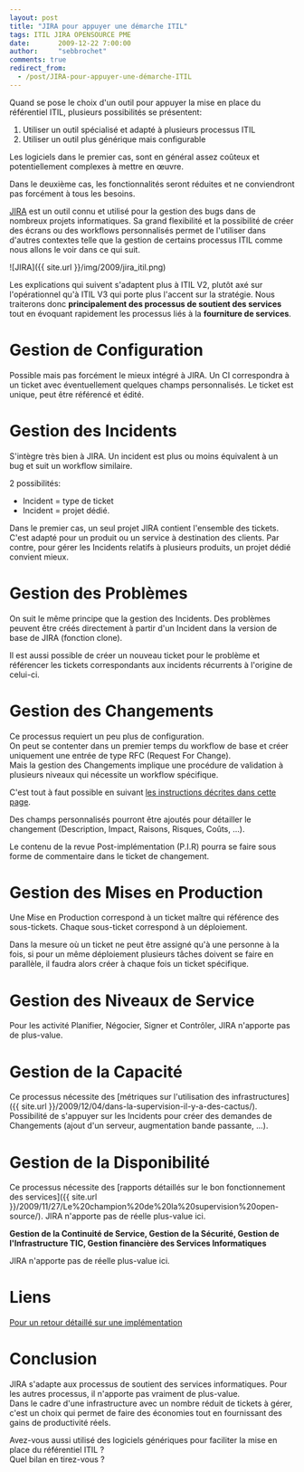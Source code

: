```yaml
---
layout: post
title: "JIRA pour appuyer une démarche ITIL"
tags: ITIL JIRA OPENSOURCE PME
date:       2009-12-22 7:00:00
author:     "sebbrochet"
comments: true
redirect_from:
  - /post/JIRA-pour-appuyer-une-démarche-ITIL
---
```


Quand se pose le choix d'un outil pour appuyer la mise en place du référentiel ITIL, plusieurs possibilités se présentent:

1. Utiliser un outil spécialisé et adapté à plusieurs processus ITIL
2. Utiliser un outil plus générique mais configurable

Les logiciels dans le premier cas, sont en général assez coûteux et potentiellement complexes à mettre en œuvre.  

Dans le deuxième cas, les fonctionnalités seront réduites et ne conviendront pas forcément à tous les besoins.  

[JIRA](http://www.atlassian.com/software/jira/)  est un outil connu et utilisé pour la gestion des bugs dans de nombreux projets informatiques.
Sa grand flexibilité et la possibilité de créer des écrans ou des workflows personnalisés permet de l'utiliser dans d'autres contextes telle que la gestion de certains processus ITIL comme nous allons le voir dans ce qui suit.

![JIRA]({{ site.url }}/img/2009/jira_itil.png)

Les explications qui suivent s'adaptent plus à ITIL V2, plutôt axé sur l'opérationnel qu'à ITIL V3 qui porte plus l'accent sur la stratégie.
Nous traiterons donc **principalement des processus de soutient des services** tout en évoquant rapidement les processus liés à la **fourniture de services**.

# Gestion de Configuration

Possible mais pas forcément le mieux intégré à JIRA.
Un CI correspondra à un ticket avec éventuellement quelques champs personnalisés.
Le ticket est unique, peut être référencé et édité.

# Gestion des Incidents

S'intègre très bien à JIRA.
Un incident est plus ou moins équivalent à un bug et suit un workflow similaire.

2 possibilités:

* Incident = type de ticket
* Incident = projet dédié.

Dans le premier cas, un seul projet JIRA contient l'ensemble des tickets. C'est adapté pour un produit ou un service à destination des clients.
Par contre, pour gérer les Incidents relatifs à plusieurs produits, un projet dédié convient mieux.

# Gestion des Problèmes

On suit le même principe que la gestion des Incidents.
Des problèmes peuvent être créés directement à partir d'un Incident dans la version de base de JIRA (fonction clone).  

Il est aussi possible de créer un nouveau ticket pour le problème et référencer les tickets correspondants aux incidents récurrents à l'origine de celui-ci.

# Gestion des Changements

Ce processus requiert un peu plus de configuration.  
On peut se contenter dans un premier temps du workflow de base et créer uniquement une entrée de type RFC (Request For Change).  
Mais la gestion des Changements implique une procédure de validation à plusieurs niveaux qui nécessite un workflow spécifique.  

C'est tout à faut possible en suivant [les instructions décrites dans cette page](http://confluence.atlassian.com/display/CONFEVAL/Using+JIRA+for+Change+Management).  

Des champs personnalisés pourront être ajoutés pour détailler le changement (Description, Impact, Raisons, Risques, Coûts, ...).  

Le contenu de la revue Post-implémentation (P.I.R) pourra se faire sous forme de commentaire dans le ticket de changement.  

# Gestion des Mises en Production

Une Mise en Production correspond à un ticket maître qui référence des sous-tickets. Chaque sous-ticket correspond à un déploiement.  

Dans la mesure où un ticket ne peut être assigné qu'à une personne à la fois, si pour un même déploiement plusieurs tâches doivent se faire en parallèle, il faudra alors créer à chaque fois un ticket spécifique.  

# Gestion des Niveaux de Service

Pour les activité Planifier, Négocier, Signer et Contrôler, JIRA n'apporte pas de plus-value.  

# Gestion de la Capacité

Ce processus nécessite des [métriques sur l'utilisation des infrastructures]({{ site.url }}/2009/12/04/dans-la-supervision-il-y-a-des-cactus/).  
Possibilité de s'appuyer sur les Incidents pour créer des demandes de Changements (ajout d'un serveur, augmentation bande passante, ...).  

# Gestion de la Disponibilité

Ce processus nécessite des [rapports détaillés sur le bon fonctionnement des services]({{ site.url }}/2009/11/27/Le%20champion%20de%20la%20supervision%20open-source/).
JIRA n'apporte pas de réelle plus-value ici.  

**Gestion de la Continuité de Service, Gestion de la Sécurité, Gestion de l'Infrastructure TIC, Gestion financière des Services Informatiques**  

JIRA n'apporte pas de réelle plus-value ici.

# Liens

[Pour un retour détaillé sur une implémentation](http://martinskemme.wordpress.com/2009/02/01/using-jira-to-support-itil-processes/)

# Conclusion

JIRA s'adapte aux processus de soutient des services informatiques. Pour les autres processus, il n'apporte pas vraiment de plus-value.  
Dans le cadre d'une infrastructure avec un nombre réduit de tickets à gérer, c'est un choix qui permet de faire des économies tout en fournissant des gains de productivité réels.  


Avez-vous aussi utilisé des logiciels génériques pour faciliter la mise en place du référentiel ITIL ?  
Quel bilan en tirez-vous ?  